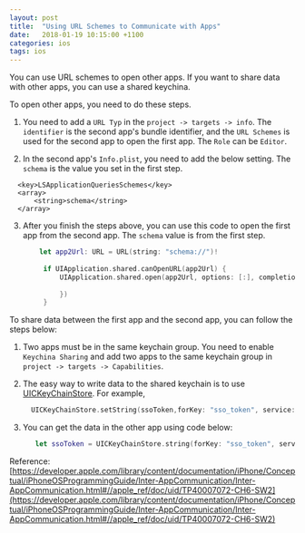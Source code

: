 ```yaml
---
layout: post
title:  "Using URL Schemes to Communicate with Apps"
date:   2018-01-19 10:15:00 +1100
categories: ios
tags: ios
---
```


You can use URL schemes to open other apps. If you want to share data with other apps, you can use a shared keychina.

To open other apps, you need to do these steps.

1. You need to add a `URL Typ` in the `project -> targets -> info`. The `identifier` is the second app's bundle identifier, and the `URL Schemes` is used for the second app to open the first app. The `Role` can be `Editor`.

2. In the second app's `Info.plist`, you need to add the below setting. The `schema` is the value you set in the first step.
  ```
    <key>LSApplicationQueriesSchemes</key>
    <array>
    	<string>schema</string>
    </array>
  ```

3. After you finish the steps above, you can use this code to open the first app from the second app. The `schema` value is from the first step.
   ```swift
       let app2Url: URL = URL(string: "schema://")!
        
        if UIApplication.shared.canOpenURL(app2Url) {
            UIApplication.shared.open(app2Url, options: [:], completionHandler: { _ in
                
            })
        }
    ```

 To share data between the first app and the second app, you can follow the steps below:

 1. Two apps must be in the same keychain group. You need to enable `Keychina Sharing` and add two apps to the same keychain group in `project -> targets -> Capabilities`.

 2. The easy way to write data to the shared keychain is to use [UICKeyChainStore](https://github.com/kishikawakatsumi/UICKeyChainStore). For example,
    ```swift
      UICKeyChainStore.setString(ssoToken,forKey: "sso_token", service: "sharedService")
    ```
 3. You can get the data in the other app using code below:
    ```swift
       let ssoToken = UICKeyChainStore.string(forKey: "sso_token", service: "sharedService") 
    ```
          
 Reference:
 [https://developer.apple.com/library/content/documentation/iPhone/Conceptual/iPhoneOSProgrammingGuide/Inter-AppCommunication/Inter-AppCommunication.html#//apple_ref/doc/uid/TP40007072-CH6-SW2](https://developer.apple.com/library/content/documentation/iPhone/Conceptual/iPhoneOSProgrammingGuide/Inter-AppCommunication/Inter-AppCommunication.html#//apple_ref/doc/uid/TP40007072-CH6-SW2)  
   

    
